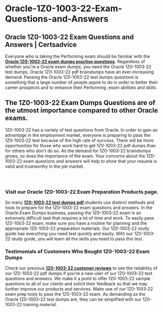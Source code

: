 # Oracle-1Z0-1003-22-Exam-Questions-and-Answers
<h2><strong>Oracle 1Z0-1003-22 Exam Questions and Answers | Certsadvice</strong></h2> <p>Everyone who is taking the Performing exam should be familiar with the <a href="http://www.certsadvice.com/oracle/1z0-1003-22-practice-questions"><strong>Oracle 1Z0-1003-22 exam dumps practise questions</strong></a>. Regardless of whether you&#39;re a Oracle exam dumps, you need the Oracle 1Z0-1003-22 test dumps. Oracle 1Z0-1003-22 pdf braindumps have an ever-increasing demand. Passing the Oracle 1Z0-1003-22 test dumps questions is something that a large number of people aspire to do in order to better their career prospects and to enhance their Performing ,exam abilities and skills.</p> <h2><strong>The 1Z0-1003-22 Exam Dumps Questions are of the utmost importance compared to other Oracle exams.</strong></h2> <p>1Z0-1003-22 has a variety of test questions from Oracle. In order to gain an advantage in the employment market, everyone is preparing to pass the 1Z0-1003-22 test because of the high rate of success. There will be more opportunities for those who work hard to get 1Z0-1003-22 pdf dumps than for others who don&#39;t do so. As the demand for 1Z0-1003-22 braindumps grows, so does the importance of the exam. Your concerns about the 1Z0-1003-22 exam questions and answers will help to show that your resume is valid and trustworthy in the job market.</p> <p><a href="http://www.certsadvice.com/oracle/1z0-1003-22-practice-questions" style="display: block; padding: 1em 0; text-align: center; "><img alt="" src="https://1.bp.blogspot.com/-RUOr8Wn-CRk/YUYAxC8kcHI/AAAAAAAAAnw/F7BbdI3tw8QDj5z8iX0vQAioQzKiUxduwCLcBGAsYHQ/s0/unnamed.jpg" /></a></p> <h3><strong>Visit our Oracle 1Z0-1003-22 Exam Preparation Products page.</strong></h3> <p>So many <a href="http://www.certsadvice.com/oracle/1z0-1003-22-practice-questions"><strong>1Z0-1003-22 test dumps pdf </strong></a>students use distinct methods and tools to prepare for the 1Z0-1003-22 exam questions and answers. In the Oracle Exam Dumps business, passing the 1Z0-1003-22 exam is an extremely difficult task that requires a lot of time and work. To easily pass 1Z0-1003-22 exam, make sure you have a routine for planning and the appropriate 1Z0-1003-22 preparation materials. Our 1Z0-1003-22 study guide has everything you need test quickly and easily. With our 1Z0-1003-22 study guide, you will learn all the skills you need to pass this test.</p> <h3><strong>Testimonials of Customers Who Bought 1Z0-1003-22 Exam Dumps</strong></h3> <p>Check our previous <a href="http://www.certsadvice.com/oracle/1z0-1003-22-practice-questions"><strong>1Z0-1003-22 customer reviews</strong></a> to see the reliability of our 1Z0-1003-22 pdf dumps if you&#39;re a new user of our 1Z0-1003-22 test questions and answers. We make it a point to offer 1Z0-1003-22 sample questions to all of our clients and solicit their feedback so that we may further improve our products and services. Make use of our 1Z0-1003-22 exam prep tools to pass the 1Z0-1003-22 exam. As demanding as the Oracle 1Z0-1003-22 test dumps are, they can be simplified with our 1Z0-1003-22 training material.</p>
